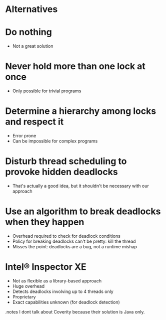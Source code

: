 <!SLIDE subsection>
# Alternatives


<!SLIDE bullets incremental>
# Do nothing

* Not a great solution


<!SLIDE bullets incremental>
# Never hold more than one lock at once

* Only possible for trivial programs


<!SLIDE smbullets incremental>
# Determine a hierarchy among locks and respect it

* Error prone
* Can be impossible for complex programs


<!SLIDE bullets incremental>
# Disturb thread scheduling to provoke hidden deadlocks

* That's actually a good idea, but it shouldn't be necessary with our approach


<!SLIDE smbullets incremental>
# Use an algorithm to break deadlocks when they happen

* Overhead required to check for deadlock conditions
* Policy for breaking deadlocks can't be pretty: kill the thread
* Misses the point: deadlocks are a bug, not a runtime mishap


<!SLIDE smbullets incremental>
# Intel® Inspector XE

* Not as flexible as a library-based approach
* Huge overhead
* Detects deadlocks involving up to 4 threads only
* Proprietary
* Exact capabilities unknown (for deadlock detection)


.notes I dont talk about Coverity because their solution is Java only.
